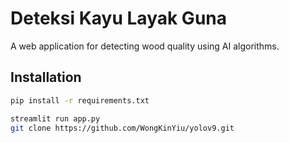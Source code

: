 # Deteksi Kayu Layak Guna

A web application for detecting wood quality using AI algorithms.

## Installation

```bash
pip install -r requirements.txt

streamlit run app.py
git clone https://github.com/WongKinYiu/yolov9.git
